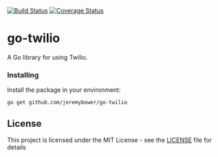 [![Build Status](https://img.shields.io/travis/jeremybower/go-twilio/master.svg?style=flat-square)](https://travis-ci.org/jeremybower/go-twilio)
[![Coverage Status](https://img.shields.io/codecov/c/github/jeremybower/go-twilio/master.svg?style=flat-square)](https://codecov.io/gh/jeremybower/go-twilio)

# go-twilio

A Go library for using Twilio.

### Installing

Install the package in your environment:

```
go get github.com/jeremybower/go-twilio
```

## License

This project is licensed under the MIT License - see the [LICENSE](LICENSE) file for details
